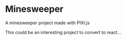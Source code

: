 # Minesweeper
A minesweeper project made with PIXI.js

This could be an interesting project to convert to react... 